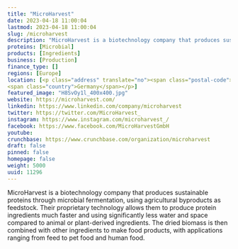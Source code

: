 ```yaml
---
title: "MicroHarvest"
date: 2023-04-18 11:00:04
lastmod: 2023-04-18 11:00:04
slug: /microharvest
description: "MicroHarvest is a biotechnology company that produces sustainable proteins through microbial fermentation, using agricultural byproducts as feedstock. Their proprietary technology allows them to produce protein ingredients much faster and using significantly less water and space compared to animal or plant-derived ingredients. The dried biomass is then combined with other ingredients to make food products, with applications ranging from feed to pet food and human food."
proteins: [Microbial]
products: [Ingredients]
business: [Production]
finance_type: []
regions: [Europe]
location: [<p class="address" translate="no"><span class="postal-code">20459</span> <span class="locality">Hamburg</span><br>
<span class="country">Germany</span></p>]
featured_image: "H8SvOy1l_400x400.jpg"
website: https://microharvest.com/
linkedin: https://www.linkedin.com/company/microharvest
twitter: https://twitter.com/MicroHarvest_
instagram: https://www.instagram.com/microharvest_/
facebook: https://www.facebook.com/MicroHarvestGmbH
youtube: 
crunchbase: https://www.crunchbase.com/organization/microharvest
draft: false
pinned: false
homepage: false
weight: 5000
uuid: 11296
---
```

MicroHarvest is a biotechnology company that produces sustainable proteins through microbial fermentation, using agricultural byproducts as feedstock. Their proprietary technology allows them to produce protein ingredients much faster and using significantly less water and space compared to animal or plant-derived ingredients. The dried biomass is then combined with other ingredients to make food products, with applications ranging from feed to pet food and human food.

